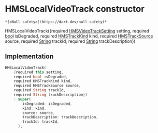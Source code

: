 


# HMSLocalVideoTrack constructor




    *[<Null safety>](https://dart.dev/null-safety)*



HMSLocalVideoTrack({required [HMSVideoTrackSetting](../../model_hms_video_track_setting/HMSVideoTrackSetting-class.md) setting, required [bool](https://api.flutter.dev/flutter/dart-core/bool-class.html) isDegraded, required [HMSTrackKind](../../enum_hms_track_kind/HMSTrackKind-class.md) kind, required [HMSTrackSource](../../enum_hms_track_source/HMSTrackSource-class.md) source, required [String](https://api.flutter.dev/flutter/dart-core/String-class.html) trackId, required [String](https://api.flutter.dev/flutter/dart-core/String-class.html) trackDescription})





## Implementation

```dart
HMSLocalVideoTrack(
    {required this.setting,
    required bool isDegraded,
    required HMSTrackKind kind,
    required HMSTrackSource source,
    required String trackId,
    required String trackDescription})
    : super(
        isDegraded: isDegraded,
        kind: kind,
        source: source,
        trackDescription: trackDescription,
        trackId: trackId,
      );
```







